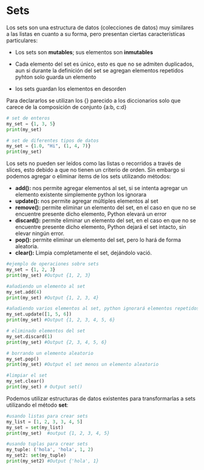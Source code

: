 # Sets

Los sets son una estructura de datos (colecciones de datos) muy similares a las listas en cuanto a su forma, pero presentan ciertas características particulares:

-   Los sets son **mutables**; sus elementos son **inmutables**
    
-   Cada elemento del set es único, esto es que no se admiten duplicados, aun si durante la definición del set se agregan elementos repetidos pyhton solo guarda un elemento
    
-   los sets guardan los elementos en desorden
    

Para declararlos se utilizan los {} parecido a los diccionarios solo que carece de la composición de conjunto {a:b, c:d}

```python
# set de enteros
my_set = {1, 3, 5}
print(my_set)

# set de diferentes tipos de datos
my_set = {1.0, "Hi", (1, 4, 7)}
print(my_set)
```

Los sets no pueden ser leídos como las listas o recorridos a través de slices, esto debido a que no tienen un criterio de orden. Sin embargo si podemos agregar o eliminar items de los sets utilizando métodos:

-   **add():** nos permite agregar elementos al set, si se intenta agregar un elemento existente simplemente python los ignorara
-   **update():** nos permite agregar múltiples elementos al set
-   **remove():** permite eliminar un elemento del set, en el caso en que no se encuentre presente dicho elemento, Python elevará un error
-   **discard():** permite eliminar un elemento del set, en el caso en que no se encuentre presente dicho elemento, Python dejará el set intacto, sin elevar ningún error.
-   **pop():** permite eliminar un elemento del set, pero lo hará de forma aleatoria.
-   **clear():** Limpia completamente el set, dejándolo vació.

```python
#ejemplo de operaciones sobre sets 
my_set = {1, 2, 3} 
print(my_set) #Output {1, 2, 3} 

#añadiendo un elemento al set 
my_set.add(4) 
print(my_set) #Output {1, 2, 3, 4}

#añadiendo varios elementos al set, python ignorará elementos repetidos 
my_set.update([1, 5, 6]) 
print(my_set) #Output {1, 2, 3, 4, 5, 6}

# eliminado elementos del set 
my_set.discard(1) 
print(my_set) #Output {2, 3, 4, 5, 6}

# borrando un elemento aleatorio 
my_set.pop()
print(my_set) #Output el set menos un elemento aleatorio 

#limpiar el set 
my_set.clear()
print(my_set) # Output set() 
```

Podemos utilizar estructuras de datos existentes para transformarlas a sets utilizando el método **set**:

```python
#usando listas para crear sets
my_list = [1, 2, 3, 3, 4, 5]
my_set = set(my_list)
print(my_set)  #output {1, 2, 3, 4, 5}

#usando tuplas para crear sets 
my_tuple: ('hola', 'hola', 1, 2)
my_set2: set(my_tuple)
print(my_set2) #Output {'hola', 1}

```